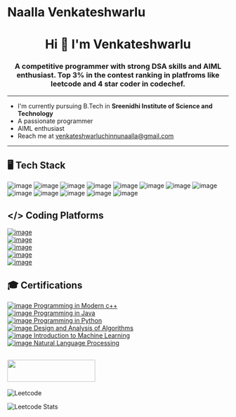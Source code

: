 # Naalla Venkateshwarlu
<h1 align="center"> Hi  👋 I'm Venkateshwarlu</h1>

<!--
**W-A-R-L-U/w-a-r-l-u** is a ✨ _special_ ✨ repository because its `README.md` (this file) appears on your GitHub profile.

Here are some ideas to get you started:

- 🔭 I’m currently working on ...
- 🌱 I’m currently learning ...
- 👯 I’m looking to collaborate on ...
- 🤔 I’m looking for help with ...
- 💬 Ask me about ...
- 📫 How to reach me: ...
- 😄 Pronouns: ...
- ⚡ Fun fact: ...
-->


<h3 align="center">A competitive programmer with strong DSA skills and AIML enthusiast. Top 3% in the contest ranking in platfroms like leetcode and 4 star coder in codechef.</h3>

-----------------------------------------------------------------------------------------------------------------------------------

* I'm currently pursuing B.Tech in **Sreenidhi Institute of Science and Technology**
* A passionate programmer
* AIML enthusiast
* Reach me at venkateshwarluchinnunaalla@gmail.com

-----------------------------------------------------------------------------------------------------------------------------------

## 🖥️ Tech Stack

![image](https://github.com/W-A-R-L-U/w-a-r-l-u/assets/114277372/ca4acfef-70e9-47b8-b32b-7fb18a1a48cf)
![image](https://github.com/W-A-R-L-U/w-a-r-l-u/assets/114277372/8d3af2cc-5393-4e84-bdb0-40a989b13b06)
![image](https://github.com/W-A-R-L-U/w-a-r-l-u/assets/114277372/ba6f4fca-fa79-4276-b953-73486c28e0be)
![image](https://github.com/W-A-R-L-U/w-a-r-l-u/assets/114277372/55be0ff3-adb6-4c0b-88e9-9defb961f3e6)
![image](https://github.com/W-A-R-L-U/w-a-r-l-u/assets/114277372/dd3362b3-e928-4bf7-aaa4-f2706577c509)
![image](https://github.com/W-A-R-L-U/w-a-r-l-u/assets/114277372/79a78545-d1a0-4dab-8b3e-ce79065de956)
![image](https://github.com/W-A-R-L-U/w-a-r-l-u/assets/114277372/0c3076c1-633b-4833-b149-855b0b5055af)
![image](https://github.com/W-A-R-L-U/w-a-r-l-u/assets/114277372/8d18eb39-40d3-4423-997d-b8eaf1aeb60d)
![image](https://github.com/W-A-R-L-U/w-a-r-l-u/assets/114277372/770ede30-ed70-4859-b37f-e3c5a5adcfaa)
![image](https://github.com/W-A-R-L-U/w-a-r-l-u/assets/114277372/daef4fad-2a36-4faa-88a4-4dfda4ec3f3e)
![image](https://github.com/W-A-R-L-U/w-a-r-l-u/assets/114277372/5a4e086f-ac6f-4b97-a60b-2b20e7422d7b)
![image](https://github.com/W-A-R-L-U/w-a-r-l-u/assets/114277372/5d47aa61-8488-47a1-a064-10f1559587cd)
![image](https://github.com/W-A-R-L-U/w-a-r-l-u/assets/114277372/6ebc3f2e-48f0-48ed-b9df-468b3efefc36)


## </> Coding Platforms
[![image](https://github.com/W-A-R-L-U/w-a-r-l-u/assets/114277372/5bd3df67-78a6-4997-9051-7fbdce4cda99)](https://leetcode.com/u/WARLU/)
<br>
[![image](https://github.com/W-A-R-L-U/w-a-r-l-u/assets/114277372/f26f168d-acc7-44e7-9339-6e19113eea34)](https://www.codechef.com/users/warlu_naalla)
<br>
[![image](https://github.com/W-A-R-L-U/w-a-r-l-u/assets/114277372/50dc8eef-6e7a-4f07-ba68-f6c99fdde74b)](https://codeforces.com/profile/WARLU)
<br>
[![image](https://github.com/W-A-R-L-U/w-a-r-l-u/assets/114277372/d76d0aac-4580-4cb2-9b54-ff4836a1c8ed)](https://www.hackerrank.com/profile/WARLU)
<br>
[![image](https://github.com/W-A-R-L-U/w-a-r-l-u/assets/114277372/fa2ada40-0cb2-4ddc-8105-6d5cb6365564)](https://www.hackerearth.com/@warlu)


## 🎓 Certifications
[![image](https://github.com/W-A-R-L-U/w-a-r-l-u/assets/114277372/3dd86d4b-8822-458a-8b93-7f1af591a911) Programming in Modern c++](https://drive.google.com/file/d/1FhlmjjaLF4pM_okuOaNU2V5lOOkJ9bYc/view?usp=sharing)
<br>
[![image](https://github.com/W-A-R-L-U/w-a-r-l-u/assets/114277372/3dd86d4b-8822-458a-8b93-7f1af591a911) Programming in Java](https://drive.google.com/file/d/1D4H2ptKjSu5_OwkjUJwQLL_JHksJV-OG/view?usp=sharing)
<br>
[![image](https://github.com/W-A-R-L-U/w-a-r-l-u/assets/114277372/3dd86d4b-8822-458a-8b93-7f1af591a911) Programming in Python](https://drive.google.com/file/d/1z3MgAXz6M4OVn2hqMaLRAB_NDuqKP5_f/view?usp=sharing)
<br>
[![image](https://github.com/W-A-R-L-U/w-a-r-l-u/assets/114277372/3dd86d4b-8822-458a-8b93-7f1af591a911) Design and Analysis of Algorithms](https://drive.google.com/file/d/1W57s4JmVTUMi65tGxgYQpy9bw_6eweNc/view?usp=sharing)
<br>
[![image](https://github.com/W-A-R-L-U/w-a-r-l-u/assets/114277372/3dd86d4b-8822-458a-8b93-7f1af591a911) Introduction to Machine Learning](https://drive.google.com/file/d/1uD9pmxknY5kiIyRb-BWJkViJJIF2eiBF/view?usp=sharing)
<br>
[![image](https://github.com/W-A-R-L-U/w-a-r-l-u/assets/114277372/3dd86d4b-8822-458a-8b93-7f1af591a911) Natural Language Processing](https://drive.google.com/file/d/1K8_mtOgSqJ55OPqIONpAYVfBOGUE_gV9/view?usp=sharing)
<br>



## <img src="https://github.com/W-A-R-L-U/w-a-r-l-u/assets/114277372/7e99f07c-b3f0-41aa-b59c-d0c912627511" width="200" height="50">
![Leetcode](https://github.com/W-A-R-L-U/w-a-r-l-u/assets/114277372/8f2ad170-9196-4b23-abc4-39e860b587cc)

![Leetcode Stats](https://leetcard.jacoblin.cool/warlu)
